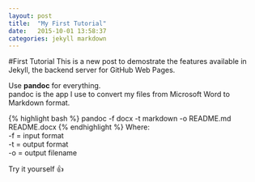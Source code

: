 ```yaml
---
layout: post
title:  "My First Tutorial"
date:   2015-10-01 13:58:37
categories: jekyll markdown
---
```

#First Tutorial
This is a new post to demostrate the features available in Jekyll, the backend server for GitHub Web Pages.  

Use **pandoc** for everything.  
pandoc is the app I use to convert my files from Microsoft Word to Markdown format.

{% highlight bash %}
pandoc -f docx -t markdown -o README.md README.docx
{% endhighlight %}
Where:  
	-f = input format  
	-t = output format  
	-o = output filename

Try it yourself :+1: